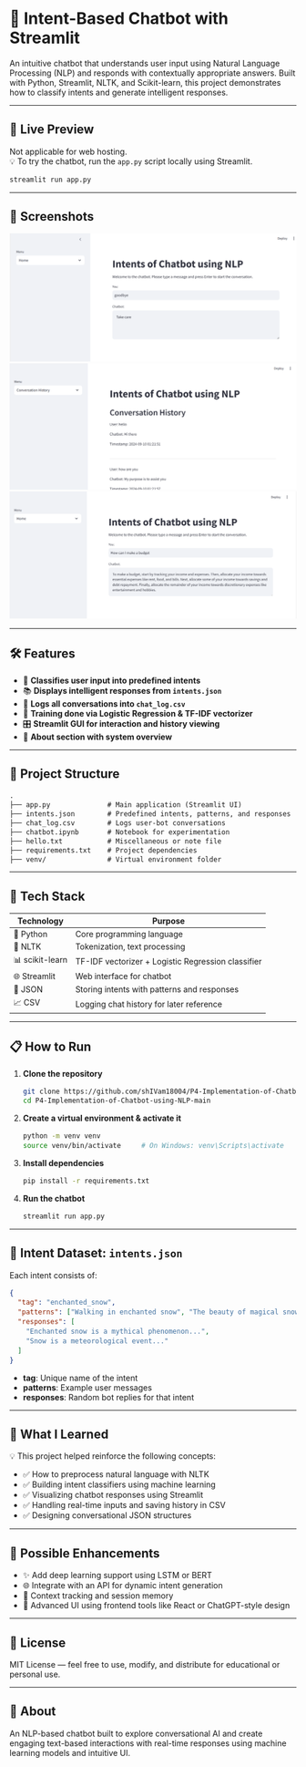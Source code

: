 # 🤖 Intent-Based Chatbot with Streamlit

An intuitive chatbot that understands user input using Natural Language Processing (NLP) and responds with contextually appropriate answers. Built with Python, Streamlit, NLTK, and Scikit-learn, this project demonstrates how to classify intents and generate intelligent responses.

---

## 🚀 Live Preview

Not applicable for web hosting.  
💡 To try the chatbot, run the `app.py` script locally using Streamlit.

```bash
streamlit run app.py
```

---

## 📸 Screenshots


![Chatbot Screenshot 1](https://raw.githubusercontent.com/shIVam18004/P4-Implementation-of-Chatbot-using-NLP-main/main/Chat_1.png)  
![Chatbot Screenshot 2](https://raw.githubusercontent.com/shIVam18004/P4-Implementation-of-Chatbot-using-NLP-main/main/Chat_2.png)  
![Chatbot Screenshot 3](https://raw.githubusercontent.com/shIVam18004/P4-Implementation-of-Chatbot-using-NLP-main/main/Chat_3.png)

---

## 🛠️ Features

- 🧠 **Classifies user input into predefined intents**  
- 📚 **Displays intelligent responses from `intents.json`**  
- 💬 **Logs all conversations into `chat_log.csv`**  
- 🧪 **Training done via Logistic Regression & TF-IDF vectorizer**  
- 🎛️ **Streamlit GUI for interaction and history viewing**  
- 📝 **About section with system overview**

---

## 🧩 Project Structure

```
.
├── app.py              # Main application (Streamlit UI)
├── intents.json        # Predefined intents, patterns, and responses
├── chat_log.csv        # Logs user-bot conversations
├── chatbot.ipynb       # Notebook for experimentation
├── hello.txt           # Miscellaneous or note file
├── requirements.txt    # Project dependencies
├── venv/               # Virtual environment folder
```

---

## 📂 Tech Stack

| Technology      | Purpose                                                                 |
|------------------|-------------------------------------------------------------------------|
| 🐍 Python         | Core programming language                                               |
| 🧠 NLTK           | Tokenization, text processing                                           |
| 📊 scikit-learn   | TF-IDF vectorizer + Logistic Regression classifier                      |
| 🌐 Streamlit      | Web interface for chatbot                                               |
| 📄 JSON           | Storing intents with patterns and responses                             |
| 📈 CSV            | Logging chat history for later reference                                |

---

## 📋 How to Run

1. **Clone the repository**  
   ```bash
   git clone https://github.com/shIVam18004/P4-Implementation-of-Chatbot-using-NLP-main.git
   cd P4-Implementation-of-Chatbot-using-NLP-main
   ```

2. **Create a virtual environment & activate it**  
   ```bash
   python -m venv venv
   source venv/bin/activate     # On Windows: venv\Scripts\activate
   ```

3. **Install dependencies**  
   ```bash
   pip install -r requirements.txt
   ```

4. **Run the chatbot**  
   ```bash
   streamlit run app.py
   ```

---

## 📜 Intent Dataset: `intents.json`

Each intent consists of:
```json
{
  "tag": "enchanted_snow",
  "patterns": ["Walking in enchanted snow", "The beauty of magical snowfall"],
  "responses": [
    "Enchanted snow is a mythical phenomenon...",
    "Snow is a meteorological event..."
  ]
}
```

- **tag**: Unique name of the intent  
- **patterns**: Example user messages  
- **responses**: Random bot replies for that intent  

---

## 🧠 What I Learned

💡 This project helped reinforce the following concepts:

- ✅ How to preprocess natural language with NLTK  
- ✅ Building intent classifiers using machine learning  
- ✅ Visualizing chatbot responses using Streamlit  
- ✅ Handling real-time inputs and saving history in CSV  
- ✅ Designing conversational JSON structures

---

## 🚀 Possible Enhancements

- ✨ Add deep learning support using LSTM or BERT  
- 🌐 Integrate with an API for dynamic intent generation  
- 🧵 Context tracking and session memory  
- 🎨 Advanced UI using frontend tools like React or ChatGPT-style design

---

## 📃 License

MIT License — feel free to use, modify, and distribute for educational or personal use.

---

## 🙋 About

An NLP-based chatbot built to explore conversational AI and create engaging text-based interactions with real-time responses using machine learning models and intuitive UI.

